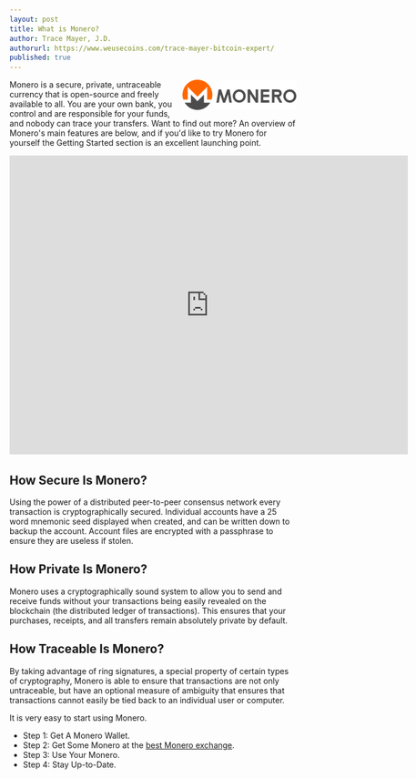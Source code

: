 ```yaml
---
layout: post
title: What is Monero?
author: Trace Mayer, J.D.
authorurl: https://www.weusecoins.com/trace-mayer-bitcoin-expert/
published: true
---
```


<img src="/images/monero.png" alt="what is monero" align="right">
<p>
Monero is a secure, private, untraceable currency that is open-source and freely available to all. You are your own bank, you control and are responsible for your funds, and nobody can trace your transfers. Want to find out more? An overview of Monero's main features are below, and if you'd like to try Monero for yourself the Getting Started section is an excellent launching point.
<p>
<iframe width="700" height="525" src="https://www.youtube.com/embed/XyStjt_hfpQ" frameborder="0" allowfullscreen></iframe>
<p>
<h2>How Secure Is Monero?</h2>
Using the power of a distributed peer-to-peer consensus network every transaction is cryptographically secured. Individual accounts have a 25 word mnemonic seed displayed when created, and can be written down to backup the account. Account files are encrypted with a passphrase to ensure they are useless if stolen.
<p>
<h2>How Private Is Monero?</h2>
Monero uses a cryptographically sound system to allow you to send and receive funds without your transactions being easily revealed on the blockchain (the distributed ledger of transactions). This ensures that your purchases, receipts, and all transfers remain absolutely private by default.
<p>
<h2>How Traceable Is Monero?</h2>
By taking advantage of ring signatures, a special property of certain types of cryptography, Monero is able to ensure that transactions are not only untraceable, but have an optional measure of ambiguity that ensures that transactions cannot easily be tied back to an individual user or computer.
<p>
It is very easy to start using Monero.
<p>
<ul><li>Step 1: Get A Monero Wallet.</li>
<li>Step 2: Get Some Monero at the <a href="https://www.kraken.com/">best Monero exchange</a>.</li>
<li>Step 3: Use Your Monero.</li>
<li>Step 4: Stay Up-to-Date.</li></ul>